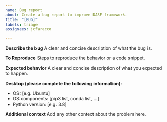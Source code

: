 ```yaml
---
name: Bug report
about: Create a bug report to improve DASF framework.
title: "[BUG]"
labels: triage
assignees: jcfaracco

---
```


**Describe the bug**
A clear and concise description of what the bug is.

**To Reproduce**
Steps to reproduce the behavior or a code snippet.

**Expected behavior**
A clear and concise description of what you expected to happen.

**Desktop (please complete the following information):**
 - OS: [e.g. Ubuntu]
 - OS components: [pip3 list, conda list, ...]
 - Python version: [e.g. 3.8]

**Additional context**
Add any other context about the problem here.
